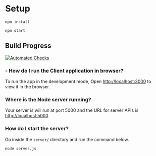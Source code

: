 # Setup

`npm install`

`npm start`

## Build Progress

[![Automated Checks](https://github.com/AcceleratingAutomation/Puppies-and-Kittens-Adoption-Agency/actions/workflows/automated-checks.yml/badge.svg)](https://github.com/AcceleratingAutomation/Puppies-and-Kittens-Adoption-Agency/actions/workflows/automated-checks.yml)

### - How do I run the Client application in browser?

To run the app in the development mode,
Open [http://localhost:3000](http://localhost:3000) to view it in the browser.

### Where is the Node server running?

Your server is will run at port 5000 and the URL for server APIs is [http://localhost:5000](http://localhost:5000).

### How do I start the server?

Go inside the `server/` directory and run the command below.

```bash
node server.js
```
